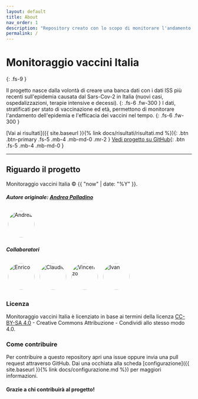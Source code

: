 ```yaml
---
layout: default
title: About
nav_order: 1
description: "Repository creato con lo scopo di monitorare l'andamento dell'epidemia provocata dal virus Sars-Cov-2 in Italia e l'efficacia dei vaccini."
permalink: /
---
```


# Monitoraggio vaccini Italia
{: .fs-9 }

Il progetto nasce dalla volontà di creare una banca dati con i dati ISS più recenti sull'epidemia causata dal Sars-Cov-2 in Italia (nuovi casi, ospedalizzazioni, terapie intensive e decessi).
{: .fs-6 .fw-300 }
I dati, stratificati per stato di vaccinazione ed età, permettono di monitorare l'andamento dell'epidemia e l'efficacia dei vaccini nel tempo.
{: .fs-6 .fw-300 }

[Vai ai risultati]({{ site.baseurl }}{% link docs/risultati/risultati.md %}){: .btn .btn-primary .fs-5 .mb-4 .mb-md-0 .mr-2 } [Vedi progetto su GitHub](https://github.com/apalladi/covid_vaccini_monitoraggio){: .btn .fs-5 .mb-4 .mb-md-0 }

---

## Riguardo il progetto

Monitoraggio vaccini Italia &copy; {{ "now" | date: "%Y" }}.

##### **Autore originale**: [Andrea Palladino](https://github.com/apalladi)

<a href="https://github.com/apalladi"><img src="https://avatars.githubusercontent.com/apalladi" width="72" height="72" style="border-radius: 50%;margin:5px" alt="Andrea"/></a>


##### **Collaboratori**

<a href="https://github.com/enricocid"><img src="https://avatars.githubusercontent.com/enricocid" width="72" height="72" style="border-radius: 50%;margin:5px" alt="Enrico"/></a>
<a href="https://github.com/LivingDeadCloud"><img src="https://avatars.githubusercontent.com/LivingDeadCloud" width="72" height="72" style="border-radius: 50%;margin:5px" alt="Claudio"/></a>
<a href="https://github.com/vincnardelli"><img src="https://avatars.githubusercontent.com/vincnardelli" width="72" height="72" style="border-radius: 50%;margin:5px" alt="Vincenzo"/></a>
<a href="https://github.com/ivandorte"><img src="https://avatars.githubusercontent.com/ivandorte" width="72" height="72" style="border-radius: 50%;margin:5px" alt="Ivan"/></a>

### Licenza

Monitoraggio vaccini Italia è licenziato in base ai termini della licenza [CC-BY-SA 4.0](https://github.com/apalladi/covid_vaccini_monitoraggio/blob/main/LICENSE) - Creative Commons Attribuzione - Condividi allo stesso modo 4.0.

### Come contribuire

Per contribuire a questo repository apri una issue oppure invia una pull request attraverso GitHub. Dai una occhiata alla scheda [configurazione]({{ site.baseurl }}{% link docs/configurazione.md %}) per maggiori informazioni.

#### Grazie a chi contribuirà al progetto!